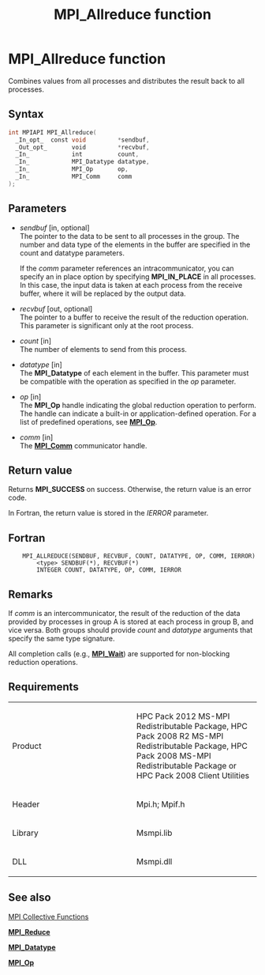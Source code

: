 ﻿---
title: MPI_Allreduce function
TOCTitle: MPI_Allreduce function
ms:assetid: 4ff26760-0a3f-4927-8c8d-ac7d7f662039
ms:mtpsurl: https://msdn.microsoft.com/en-us/library/Dn502503(v=VS.85)
ms:contentKeyID: 59360775
ms.date: 03/28/2018
mtps_version: v=VS.85
f1_keywords:
- MPI_ALLREDUCE
- mpif/MPI_Allreduce
- mpi/MPI_ALLREDUCE
dev_langs:
- C++
- C
api_location:
- Msmpi.dll
api_name:
- MPI_Allreduce
api_type:
- DLLExport
product:
- Windows
topic_type:
- apiref
- kbSyntax
product_family_name: VS
ROBOTS: INDEX,FOLLOW
---

# MPI\_Allreduce function

Combines values from all processes and distributes the result back to all processes.

## Syntax

``` c++
int MPIAPI MPI_Allreduce(
  _In_opt_  const void         *sendbuf,
  _Out_opt_       void         *recvbuf,
  _In_            int          count,
  _In_            MPI_Datatype datatype,
  _In_            MPI_Op       op,
  _In_            MPI_Comm     comm
);
```

## Parameters

  - *sendbuf* \[in, optional\]  
    The pointer to the data to be sent to all processes in the group. The number and data type of the elements in the buffer are specified in the count and datatype parameters.
    
    If the *comm* parameter references an intracommunicator, you can specify an in place option by specifying **MPI\_IN\_PLACE** in all processes. In this case, the input data is taken at each process from the receive buffer, where it will be replaced by the output data.

  - *recvbuf* \[out, optional\]  
    The pointer to a buffer to receive the result of the reduction operation. This parameter is significant only at the root process.

  - *count* \[in\]  
    The number of elements to send from this process.

  - *datatype* \[in\]  
    The **MPI\_Datatype** of each element in the buffer. This parameter must be compatible with the operation as specified in the *op* parameter.

  - *op* \[in\]  
    The **MPI\_Op** handle indicating the global reduction operation to perform. The handle can indicate a built-in or application-defined operation. For a list of predefined operations, see [**MPI\_Op**](mpi-op-enumeration.md).

  - *comm* \[in\]  
    The [**MPI\_Comm**](mpi-comm-enumeration.md) communicator handle.

## Return value

Returns **MPI\_SUCCESS** on success. Otherwise, the return value is an error code.

In Fortran, the return value is stored in the *IERROR* parameter.

## Fortran

``` FORTRAN
    MPI_ALLREDUCE(SENDBUF, RECVBUF, COUNT, DATATYPE, OP, COMM, IERROR)
        <type> SENDBUF(*), RECVBUF(*)
        INTEGER COUNT, DATATYPE, OP, COMM, IERROR
```

## Remarks

If *comm* is an intercommunicator, the result of the reduction of the data provided by processes in group A is stored at each process in group B, and vice versa. Both groups should provide *count* and *datatype* arguments that specify the same type signature.

All completion calls (e.g., [**MPI\_Wait**](mpi-wait-function.md)) are supported for non-blocking reduction operations.

## Requirements

<table>
<colgroup>
<col style="width: 50%" />
<col style="width: 50%" />
</colgroup>
<tbody>
<tr class="odd">
<td><p>Product</p></td>
<td><p>HPC Pack 2012 MS-MPI Redistributable Package, HPC Pack 2008 R2 MS-MPI Redistributable Package, HPC Pack 2008 MS-MPI Redistributable Package or HPC Pack 2008 Client Utilities</p></td>
</tr>
<tr class="even">
<td><p>Header</p></td>
<td>Mpi.h;
Mpif.h</td>
</tr>
<tr class="odd">
<td><p>Library</p></td>
<td>Msmpi.lib</td>
</tr>
<tr class="even">
<td><p>DLL</p></td>
<td>Msmpi.dll</td>
</tr>
</tbody>
</table>


## See also

[MPI Collective Functions](mpi-collective-functions.md)

[**MPI\_Reduce**](mpi-reduce-function.md)

[**MPI\_Datatype**](mpi-datatype-enumeration.md)

[**MPI\_Op**](mpi-op-enumeration.md)

